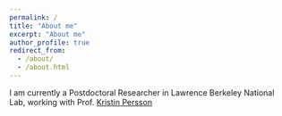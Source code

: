 ```yaml
---
permalink: /
title: "About me"
excerpt: "About me"
author_profile: true
redirect_from: 
  - /about/
  - /about.html
---
```


I am currently a Postdoctoral Researcher in Lawrence Berkeley National Lab, working with Prof. [Kristin Persson](https://vcresearch.berkeley.edu/faculty/kristin-persson) 
